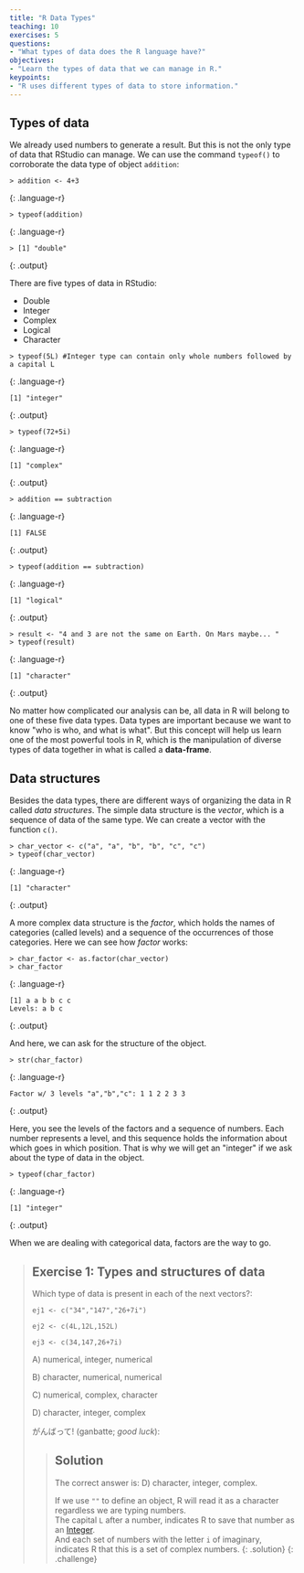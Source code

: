 ```yaml
---
title: "R Data Types"
teaching: 10
exercises: 5
questions:
- "What types of data does the R language have?"
objectives:
- "Learn the types of data that we can manage in R."
keypoints:
- "R uses different types of data to store information."
---
```

## Types of data

We already used numbers to generate a result. But this is not the only type of data that RStudio 
can manage. We can use the command `typeof()` to corroborate the data type of object `addition`:

~~~
> addition <- 4+3
~~~
{: .language-r}

~~~
> typeof(addition)
~~~
{: .language-r}

~~~
> [1] "double"
~~~
{: .output}

There are five types of data in RStudio:
* Double
* Integer
* Complex
* Logical
* Character

~~~
> typeof(5L) #Integer type can contain only whole numbers followed by a capital L
~~~
{: .language-r}
~~~
[1] "integer"
~~~
{: .output}

~~~
> typeof(72+5i)
~~~
{: .language-r}
~~~
[1] "complex"
~~~
{: .output}

~~~
> addition == subtraction
~~~
{: .language-r}
~~~
[1] FALSE
~~~
{: .output}

~~~
> typeof(addition == subtraction)
~~~
{: .language-r}
~~~
[1] "logical"
~~~
{: .output}

~~~
> result <- "4 and 3 are not the same on Earth. On Mars maybe... "
> typeof(result)
~~~
{: .language-r}
~~~
[1] "character"
~~~
{: .output}

No matter how complicated our analysis can be, all data in R will belong to one of these
five data types. Data types are important because we want to know "who is who, and 
what is what". But this concept will help us learn one of the most powerful tools in R, which is 
the manipulation of diverse types of data together in what is called a **data-frame**.

## Data structures

Besides the data types, there are different ways of organizing the data in R called *data structures*. The simple data structure is the *vector*, which is a sequence of data of the same type. We can create a vector with the function `c()`.
~~~
> char_vector <- c("a", "a", "b", "b", "c", "c")
> typeof(char_vector)
~~~
{: .language-r}
~~~
[1] "character"
~~~
{: .output}

A more complex data structure is the *factor*, which holds the names of categories (called levels) and a sequence of the occurrences of those categories.
Here we can see how *factor* works:
~~~
> char_factor <- as.factor(char_vector)
> char_factor
~~~
{: .language-r}
~~~
[1] a a b b c c
Levels: a b c
~~~
{: .output}

And here, we can ask for the structure of the object.
~~~
> str(char_factor)
~~~
{: .language-r}
~~~
Factor w/ 3 levels "a","b","c": 1 1 2 2 3 3
~~~
{: .output}

Here, you see the levels of the factors and a sequence of numbers. Each number represents a level, and this sequence holds the information about which goes in which position. That is why we will get an "integer" if we ask about the type of data in the object.
~~~
> typeof(char_factor)
~~~
{: .language-r}
~~~
[1] "integer"
~~~
{: .output}

When we are dealing with categorical data, factors are the way to go.

> ## Exercise 1: Types and structures of data
> 
> Which type of data is present in each of the next vectors?:
> 
> `ej1 <- c("34","147","26+7i")`
>
> `ej2 <- c(4L,12L,152L)`
>
> `ej3 <- c(34,147,26+7i)`
> 
> A) numerical, integer, numerical
>
> B) character, numerical, numerical
>
> C) numerical, complex, character
>
> D) character, integer, complex
>
> がんばって! (ganbatte; *good luck*):
>> ## Solution
>> The correct answer is: 
>> D) character, integer, complex.  
>>   
>> If we use `""` to define an object, R will read it as a character regardless we are typing numbers.  
>> The capital `L` after a number, indicates R to save that number as an
>> [Integer](https://stackoverflow.com/questions/23660094/whats-the-difference-between-integer-class-and-numeric-class-in-r).   
>> And each set of numbers with the letter 
>> `i` of imaginary, indicates R that this is a set of 
>> complex numbers.
> {: .solution}
{: .challenge} 

